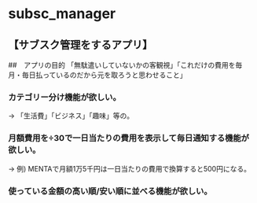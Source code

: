 # subsc_manager

## 【サブスク管理をするアプリ】

##　アプリの目的
「無駄遣いしていないかの客観視」「これだけの費用を毎月・毎日払っているのだから元を取ろうと思わせること」

### カテゴリー分け機能が欲しい。
→ 「生活費」「ビジネス」「趣味」等の。

### 月額費用を÷30で一日当たりの費用を表示して毎日通知する機能が欲しい。
→ 例) MENTAで月額1万5千円は一日当たりの費用で換算すると500円になる。

### 使っている金額の高い順/安い順に並べる機能が欲しい。
